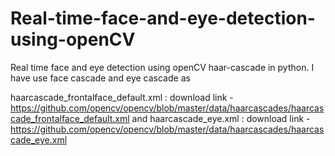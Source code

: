 # Real-time-face-and-eye-detection-using-openCV
Real time face and eye detection using openCV haar-cascade in python. I have use face cascade and eye cascade as

haarcascade_frontalface_default.xml : download link - https://github.com/opencv/opencv/blob/master/data/haarcascades/haarcascade_frontalface_default.xml
and
haarcascade_eye.xml : download link - https://github.com/opencv/opencv/blob/master/data/haarcascades/haarcascade_eye.xml

